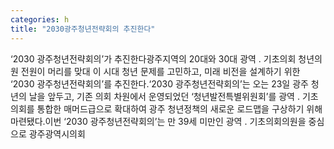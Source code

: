 ```yaml
---
categories: h
title: "2030광주청년전략회의 추진한다"
---
```

‘2030 광주청년전략회의’가 추진한다광주지역의 20대와 30대 광역 ․ 기초의회 청년의원 전원이 머리를 맞대 이 시대 청년 문제를 고민하고, 미래 비전을 설계하기 위한 ‘2030 광주청년전략회의’를 추진한다.‘2030 광주청년전략회의’는 오는 23일 광주 청년의 날을 앞두고, 기존 의회 차원에서 운영되었던 ‘청년발전특별위원회’를 광역 ․ 기초의회를 통합한 매머드급으로 확대하여 광주 청년정책의 새로운 로드맵을 구상하기 위해 마련됐다.이번 ‘2030 광주청년전략회의’는 만 39세 미만인 광역 ․ 기초의회의원을 중심으로 광주광역시의회